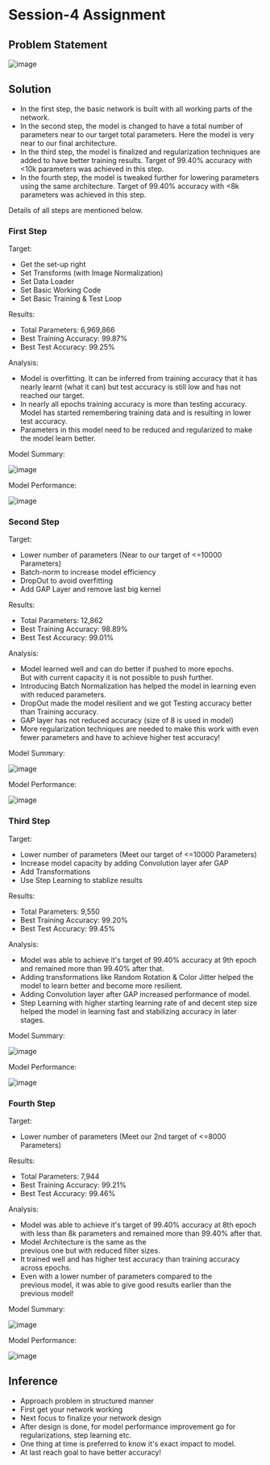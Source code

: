 # Session-4 Assignment

## Problem Statement

![image](https://user-images.githubusercontent.com/120099863/213533529-0dd329fb-9b7e-477c-bf7e-7d2535c05de7.png)

## Solution

* In the first step, the basic network is built with all working parts of the network.
* In the second step, the model is changed to have a total number of parameters near to our target total parameters. Here the model is very near to our final architecture.
* In the third step, the model is finalized and regularization techniques are added to have better training results. Target of 99.40% accuracy with <10k parameters was achieved in this step.
* In the fourth step, the model is tweaked further for lowering parameters using the same architecture. Target of 99.40% accuracy with <8k parameters was achieved in this step.

Details of all steps are mentioned below.

### First Step

Target:
*   Get the set-up right
*   Set Transforms (with Image Normalization)
*   Set Data Loader
*   Set Basic Working Code
*   Set Basic Training  & Test Loop

Results:
*   Total Parameters: 6,969,866
*   Best Training Accuracy: 99.87%
*   Best Test Accuracy: 99.25%

Analysis:
*   Model is overfitting. It can be inferred from training accuracy that it has nearly learnt (what it can) but test accuracy is still low and has not reached our target.
*   In nearly all epochs training accuracy is more than testing accuracy. Model has started remembering training data and is resulting in lower test accuracy. 
*   Parameters in this model need to be reduced and regularized to make the model learn better.

Model Summary:

![image](https://user-images.githubusercontent.com/120099863/213536766-9f702fe9-517f-4f84-a30d-a92607e200f4.png)

Model Performance:

![image](https://user-images.githubusercontent.com/120099863/213537036-ee60eac9-5586-4521-972f-0c3f0e4419ef.png)

### Second Step

Target:
*   Lower number of parameters (Near to our target of <=10000 Parameters)
*   Batch-norm to increase model efficiency
*   DropOut to avoid overfitting
*   Add GAP Layer and remove last big kernel

Results:
*   Total Parameters: 12,862
*   Best Training Accuracy: 98.89%
*   Best Test Accuracy: 99.01%

Analysis:
*   Model learned well and can do better if pushed to more epochs. But with current capacity it is not possible to push further.
*   Introducing Batch Normalization has helped the model in learning even with reduced parameters.
*   DropOut made the model resilient and we got Testing accuracy better than Training accuracy. 
*   GAP layer has not reduced accuracy (size of 8 is used in model)
*   More regularization techniques are needed to make this work with even fewer parameters and have to achieve higher test accuracy!

Model Summary:

![image](https://user-images.githubusercontent.com/120099863/213537528-2dc48774-dc20-44c0-aac2-ec1f8b0648c9.png)

Model Performance:

![image](https://user-images.githubusercontent.com/120099863/213537712-9a1ff32e-36a5-4e8f-9ddd-237ff3798266.png)

### Third Step

Target:
*   Lower number of parameters (Meet our target of <=10000 Parameters)
*   Increase model capacity by adding Convolution layer afer GAP
*   Add Transformations 
*   Use Step Learning to stablize results

Results:
*   Total Parameters: 9,550
*   Best Training Accuracy: 99.20%
*   Best Test Accuracy: 99.45%

Analysis:
*   Model was able to achieve it's target of 99.40% accuracy at 9th epoch and remained more than 99.40% after that.
*   Adding transformations like Random Rotation & Color Jitter helped the model to learn better and become more resilient.
*   Adding Convolution layer after GAP increased performance of model. 
*   Step Learning with higher starting learning rate of and decent step size helped the model in learning fast and stabilizing accuracy in later stages.

Model Summary:

![image](https://user-images.githubusercontent.com/120099863/213538020-fa3321f4-2bff-48f7-b392-bfadc3b8c553.png)

Model Performance:

![image](https://user-images.githubusercontent.com/120099863/213538143-4da5014d-356b-41b9-8228-f70ea5780b76.png)

### Fourth Step

Target:
*   Lower number of parameters (Meet our 2nd target of <=8000 Parameters)

Results:
*   Total Parameters: 7,944
*   Best Training Accuracy: 99.21%
*   Best Test Accuracy: 99.46%

Analysis:
*   Model was able to achieve it's target of 99.40% accuracy at 8th epoch with less than 8k parameters and remained more than 99.40% after that.
*   Model Architecture is the same as the previous one but with reduced filter sizes.
*   It trained well and has higher test accuracy than training accuracy across epochs.
*   Even with a lower number of parameters compared to the previous model, it was able to give good results earlier than the previous model!

Model Summary:

![image](https://user-images.githubusercontent.com/120099863/213538566-5c4bbca5-0029-463d-b7f5-b1af1611bb1d.png)

Model Performance:

![image](https://user-images.githubusercontent.com/120099863/213538722-9cb4aadb-cd0b-4d06-96b3-e2947e3130aa.png)

## Inference

* Approach problem in structured manner
* First get your network working
* Next focus to finalize your network design
* After design is done, for model performance improvement go for regularizations, step learning etc. 
* One thing at time is preferred to know it's exact impact to model. 
* At last reach goal to have better accuracy!
